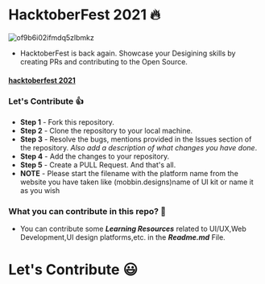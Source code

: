 # HacktoberFest 2021 :fire:

 ![of9b6i02ifmdq5zlbmkz](https://user-images.githubusercontent.com/69143883/135708759-82a87e11-0b0f-41f8-9288-32ab49b4a54a.jpg)


- HacktoberFest is back again. Showcase your Desigining skills by creating PRs and contributing to the Open Source.

#### [hacktoberfest 2021](https://hacktoberfest.digitalocean.com/)


### Let's Contribute :+1:
- **Step 1** - Fork this repository.
- **Step 2** - Clone the repository to your local machine.
- **Step 3** - Resolve the bugs, mentions provided in the Issues section of the repository. *Also add a description of what changes you have done*.
- **Step 4** - Add the changes to your repository.
- **Step 5** - Create a PULL Request. And that's all.
- **NOTE** - Please start the filename with the platform name from the website you have taken like (mobbin.designs)name of UI kit or name it as you wish
### What you can contribute in this repo? :punch: 
- You can contribute some ***Learning Resources*** related to UI/UX,Web Development,UI design platforms,etc. in the ***Readme.md*** File.


# Let's Contribute :smiley:
